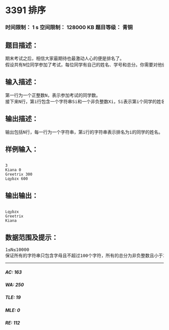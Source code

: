 # 3391 排序   
### 时间限制： 1 s     空间限制： 128000 KB     题目等级： 青铜  
## 题目描述：  

<pre>
期末考试之后，相信大家最期待也最激动人心的便是排名了。
假设共有N位同学参加了考试，每位同学有自己的姓名、学号和总分。你需要对他们总分从高到低进行排序，假如有两位同学总分相同，则学号小的同学排名靠前。排名完成后，请按照顺序输出每位同学的姓名。
</pre>
  
  
## 输入描述：  

<pre>
第一行为一个正整数N，表示参加考试的同学数。
接下来N行，第i行包含一个字符串Si和一个非负整数Xi，Si表示第i个同学的姓名，Xi表示该同学的总分。第i位同学的学号为i。
</pre>
  
  
## 输出描述：  

<pre>
输出包括N行，每一行为一个字符串，第i行的字符串表示排名为i的同学的姓名。
</pre>
  
  
## 样例输入：  

<pre><code>
3
Kiana 0
Greetrix 300
Lqybzx 600
</code></pre>
  
  
## 输出输出：  

<pre><code>
Lqybzx
Greetrix
Kiana
</code></pre>
  
  
## 数据范围及提示：  

<pre>
1≤N≤10000
保证所有的字符串只包含字母且不超过100个字符，所有的总分为非负整数且小于32767。
</pre>
  
  
***  

##### AC: 163  
##### WA: 250  
##### TLE: 19  
##### MLE: 0  
##### RE: 112  

